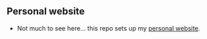## Personal website

- Not much to see here... this repo sets up my [personal website](https://petersonr.github.io/index.html). 